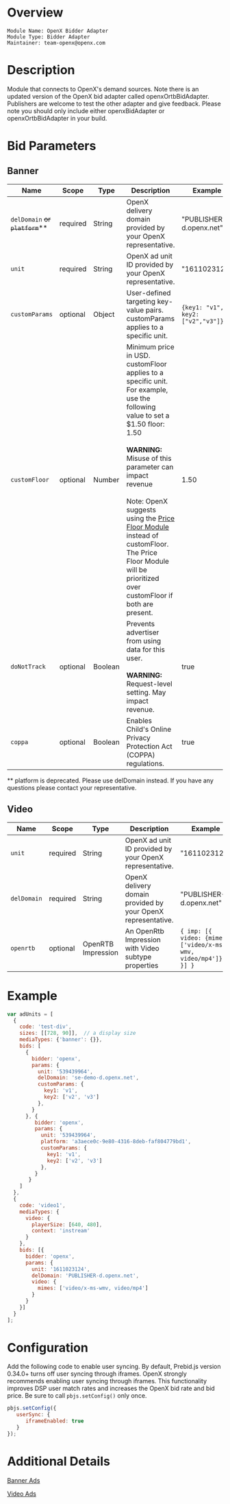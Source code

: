 # Overview

```
Module Name: OpenX Bidder Adapter
Module Type: Bidder Adapter
Maintainer: team-openx@openx.com
```

# Description

Module that connects to OpenX's demand sources.
Note there is an updated version of the OpenX bid adapter called openxOrtbBidAdapter.
Publishers are welcome to test the other adapter and give feedback. Please note you should only include either openxBidAdapter or openxOrtbBidAdapter in your build.

# Bid Parameters
## Banner

| Name                            | Scope | Type | Description                                                                                                                                                                                                                                                                                                                                                                                                                        | Example
|---------------------------------| ----- | ---- |------------------------------------------------------------------------------------------------------------------------------------------------------------------------------------------------------------------------------------------------------------------------------------------------------------------------------------------------------------------------------------------------------------------------------------| -------
| `delDomain` ~~or `platform`~~** | required | String | OpenX delivery domain provided by your OpenX representative.                                                                                                                                                                                                                                                                                                                                                                       | "PUBLISHER-d.openx.net"
| `unit`                          | required | String | OpenX ad unit ID provided by your OpenX representative.                                                                                                                                                                                                                                                                                                                                                                            | "1611023122"
| `customParams`                  | optional | Object | User-defined targeting key-value pairs. customParams applies to a specific unit.                                                                                                                                                                                                                                                                                                                                                   | `{key1: "v1", key2: ["v2","v3"]}`
| `customFloor`                   | optional | Number | Minimum price in USD. customFloor applies to a specific unit. For example, use the following value to set a $1.50 floor: 1.50 <br/><br/> **WARNING:**<br/> Misuse of this parameter can impact revenue<br/><br/>Note: OpenX suggests using the [Price Floor Module](https://docs.prebid.org/dev-docs/modules/floors.html) instead of customFloor. The Price Floor Module will be prioritized over customFloor if both are present. | 1.50
| `doNotTrack`                    | optional | Boolean | Prevents advertiser from using data for this user. <br/><br/> **WARNING:**<br/> Request-level setting.  May impact revenue.                                                                                                                                                                                                                                                                                                        | true
| `coppa`                         | optional | Boolean | Enables Child's Online Privacy Protection Act (COPPA) regulations.                                                                                                                                                                                                                                                                                                                                                                 | true
** platform is deprecated. Please use delDomain instead. If you have any questions please contact your representative. 

## Video

| Name | Scope | Type | Description | Example
| ---- | ----- | ---- | ----------- | -------
| `unit` | required | String | OpenX ad unit ID provided by your OpenX representative. | "1611023122"
| `delDomain` | required | String |  OpenX delivery domain provided by your OpenX representative.  | "PUBLISHER-d.openx.net"
| `openrtb` | optional | OpenRTB Impression | An OpenRtb Impression with Video subtype properties | `{ imp: [{ video: {mimes: ['video/x-ms-wmv, video/mp4']} }] }`


# Example
```javascript
var adUnits = [
  {
    code: 'test-div',
    sizes: [[728, 90]],  // a display size
    mediaTypes: {'banner': {}},
    bids: [
      {
        bidder: 'openx',
        params: {
          unit: '539439964',
          delDomain: 'se-demo-d.openx.net',
          customParams: {
            key1: 'v1',
            key2: ['v2', 'v3']
          },
        }
      }, {
         bidder: 'openx',
         params: {
           unit: '539439964',
           platform: 'a3aece0c-9e80-4316-8deb-faf804779bd1',
           customParams: {
             key1: 'v1',
             key2: ['v2', 'v3']
           },
         }
       }
    ]
  },
  {
    code: 'video1',
    mediaTypes: {
      video: {
        playerSize: [640, 480],
        context: 'instream'
      }
    },
    bids: [{
      bidder: 'openx',
      params: {
        unit: '1611023124',
        delDomain: 'PUBLISHER-d.openx.net',
        video: {
          mimes: ['video/x-ms-wmv, video/mp4']
        }
      }
    }]
  }
];
```

# Configuration
Add the following code to enable user syncing. By default, Prebid.js version 0.34.0+ turns off user syncing through iframes.
OpenX strongly recommends enabling user syncing through iframes. This functionality improves DSP user match rates and increases the
OpenX bid rate and bid price. Be sure to call `pbjs.setConfig()` only once.

```javascript
pbjs.setConfig({
   userSync: {
      iframeEnabled: true
   }
});
```

# Additional Details
[Banner Ads](https://docs.openx.com/publishers/prebid-adapter-web/)

[Video Ads](https://docs.openx.com/publishers/prebid-adapter-video/)

